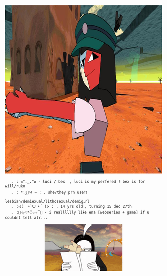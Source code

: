 <p align="center">
  <img width="960" height="540" src=https://github.com/hexxstrap/enasSMOKINGhotwife/blob/f8a7e59b788aa9411680c16c95df8ba56516bf4d/4bbdcdef5c26522a71d0c3062951d327.jpg
>
</p>  

       . : ฅ^._.^ฅ - luci / bex  , luci is my perfered ! bex is for will/ruko           
       . : *ೃ🐌༄ ~ : . she/they prn user! lesbian/demiexual/lithosexual/demigirl   
       . :ᕙ(  •̀ ᗜ •́  )ᕗ : . 14 yrs old , turning 15 dec 27th                                               
       . :🫧𓇼𓏲*ੈ✩‧₊˚🎐 - i realllllly like ena [webseries + game] if u couldnt tell alr... 

<p align="center">
  <img width="250" height="150" src=https://github.com/hexxstrap/enasSMOKINGhotwife/blob/4480fbeba2b0db51e26078c43feb111d30d09733/ena-dream-bbq-joel-g.gif>
</p>
